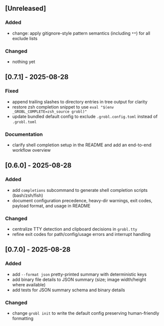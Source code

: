 ## [Unreleased]

### Added
- change: apply gitignore-style pattern semantics (including `**`) for all exclude lists

### Changed
- nothing yet

## [0.7.1] - 2025-08-28

### Fixed
- append trailing slashes to directory entries in tree output for clarity
- restore zsh completion snippet to use `eval "$(env _GROBL_COMPLETE=zsh_source grobl)"`
- update bundled default config to exclude `.grobl.config.toml` instead of `.grobl.toml`

### Documentation
- clarify shell completion setup in the README and add an end-to-end workflow overview

## [0.6.0] - 2025-08-28

### Added
- add `completions` subcommand to generate shell completion scripts (bash/zsh/fish)
- document configuration precedence, heavy-dir warnings, exit codes, payload format, and usage in README

### Changed
- centralize TTY detection and clipboard decisions in `grobl.tty`
- refine exit codes for path/config/usage errors and interrupt handling
## [0.7.0] - 2025-08-28

### Added
- add `--format json` pretty-printed summary with deterministic keys
- add binary file details to JSON summary (size; image width/height where available)
- add tests for JSON summary schema and binary details

### Changed
- change `grobl init` to write the default config preserving human-friendly formatting

